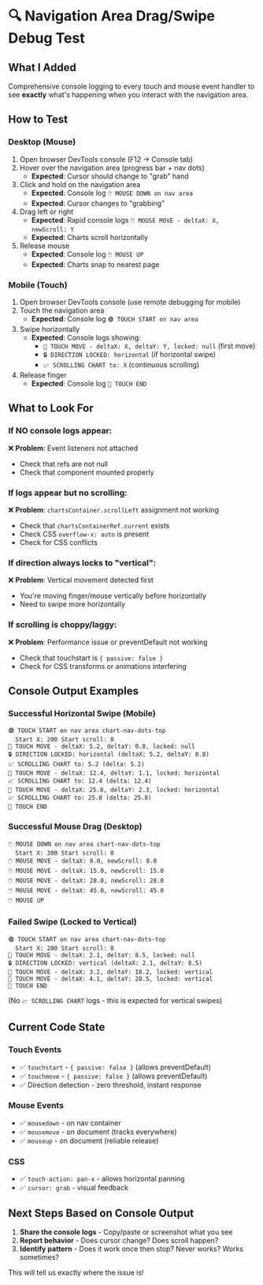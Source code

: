 # 🔍 Navigation Area Drag/Swipe Debug Test

## What I Added
Comprehensive console logging to every touch and mouse event handler to see **exactly** what's happening when you interact with the navigation area.

## How to Test

### Desktop (Mouse)
1. Open browser DevTools console (F12 → Console tab)
2. Hover over the navigation area (progress bar + nav dots)
   - **Expected**: Cursor should change to "grab" hand
3. Click and hold on the navigation area
   - **Expected**: Console log `🖱️ MOUSE DOWN on nav area`
   - **Expected**: Cursor changes to "grabbing"
4. Drag left or right
   - **Expected**: Rapid console logs `🖱️ MOUSE MOVE - deltaX: X, newScroll: Y`
   - **Expected**: Charts scroll horizontally
5. Release mouse
   - **Expected**: Console log `🖱️ MOUSE UP`
   - **Expected**: Charts snap to nearest page

### Mobile (Touch)
1. Open browser DevTools console (use remote debugging for mobile)
2. Touch the navigation area
   - **Expected**: Console log `🟢 TOUCH START on nav area`
3. Swipe horizontally
   - **Expected**: Console logs showing:
     - `🔵 TOUCH MOVE - deltaX: X, deltaY: Y, locked: null` (first move)
     - `🔒 DIRECTION LOCKED: horizontal` (if horizontal swipe)
     - `📈 SCROLLING CHART to: X` (continuous scrolling)
4. Release finger
   - **Expected**: Console log `🔴 TOUCH END`

## What to Look For

### If NO console logs appear:
❌ **Problem**: Event listeners not attached
- Check that refs are not null
- Check that component mounted properly

### If logs appear but no scrolling:
❌ **Problem**: `chartsContainer.scrollLeft` assignment not working
- Check that `chartsContainerRef.current` exists
- Check CSS `overflow-x: auto` is present
- Check for CSS conflicts

### If direction always locks to "vertical":
❌ **Problem**: Vertical movement detected first
- You're moving finger/mouse vertically before horizontally
- Need to swipe more horizontally

### If scrolling is choppy/laggy:
❌ **Problem**: Performance issue or preventDefault not working
- Check that touchstart is `{ passive: false }`
- Check for CSS transforms or animations interfering

## Console Output Examples

### Successful Horizontal Swipe (Mobile)
```
🟢 TOUCH START on nav area chart-nav-dots-top
  Start X: 200 Start scroll: 0
🔵 TOUCH MOVE - deltaX: 5.2, deltaY: 0.8, locked: null
🔒 DIRECTION LOCKED: horizontal (deltaX: 5.2, deltaY: 0.8)
📈 SCROLLING CHART to: 5.2 (delta: 5.2)
🔵 TOUCH MOVE - deltaX: 12.4, deltaY: 1.1, locked: horizontal
📈 SCROLLING CHART to: 12.4 (delta: 12.4)
🔵 TOUCH MOVE - deltaX: 25.8, deltaY: 2.3, locked: horizontal
📈 SCROLLING CHART to: 25.8 (delta: 25.8)
🔴 TOUCH END
```

### Successful Mouse Drag (Desktop)
```
🖱️ MOUSE DOWN on nav area chart-nav-dots-top
  Start X: 300 Start scroll: 0
🖱️ MOUSE MOVE - deltaX: 8.0, newScroll: 8.0
🖱️ MOUSE MOVE - deltaX: 15.0, newScroll: 15.0
🖱️ MOUSE MOVE - deltaX: 28.0, newScroll: 28.0
🖱️ MOUSE MOVE - deltaX: 45.0, newScroll: 45.0
🖱️ MOUSE UP
```

### Failed Swipe (Locked to Vertical)
```
🟢 TOUCH START on nav area chart-nav-dots-top
  Start X: 200 Start scroll: 0
🔵 TOUCH MOVE - deltaX: 2.1, deltaY: 8.5, locked: null
🔒 DIRECTION LOCKED: vertical (deltaX: 2.1, deltaY: 8.5)
🔵 TOUCH MOVE - deltaX: 3.2, deltaY: 18.2, locked: vertical
🔵 TOUCH MOVE - deltaX: 4.1, deltaY: 28.5, locked: vertical
🔴 TOUCH END
```
(No `📈 SCROLLING CHART` logs - this is expected for vertical swipes)

## Current Code State

### Touch Events
- ✅ `touchstart` - `{ passive: false }` (allows preventDefault)
- ✅ `touchmove` - `{ passive: false }` (allows preventDefault)
- ✅ Direction detection - zero threshold, instant response

### Mouse Events
- ✅ `mousedown` - on nav container
- ✅ `mousemove` - on document (tracks everywhere)
- ✅ `mouseup` - on document (reliable release)

### CSS
- ✅ `touch-action: pan-x` - allows horizontal panning
- ✅ `cursor: grab` - visual feedback

## Next Steps Based on Console Output

1. **Share the console logs** - Copy/paste or screenshot what you see
2. **Report behavior** - Does cursor change? Does scroll happen?
3. **Identify pattern** - Does it work once then stop? Never works? Works sometimes?

This will tell us exactly where the issue is!
